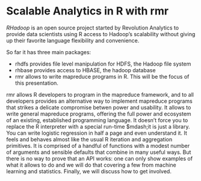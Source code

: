 # Scalable Analytics in R with rmr

*RHadoop* is an open source project started by Revolution Analytics to provide data scientists using R access to Hadoop’s scalability without giving up their favorite language flexibility and convenience.

So far it has three main packages:

* rhdfs provides file level manipulation for HDFS, the Hadoop file system
* rhbase provides access to HBASE, the hadoop database
* rmr allows to write mapreduce programs in R. This will be the focus of this presentation.

rmr allows R developers to program in the mapreduce framework, and to all developers provides an alternative way to implement mapreduce programs that strikes a delicate compromise betwen power and usability. It allows to write general mapreduce programs, offering the full power and ecosystem of an existing, established programming language. It doesn’t force you to replace the R interpreter with a special run-time $mdash;it is just a library. You can write logistic regression in half a page and even understand it. It feels and behaves almost like the usual R iteration and aggregation primitives. It is comprised of a handful of functions with a modest number of arguments and sensible defaults that combine in many useful ways. But there is no way to prove that an API works: one can only show examples of what it allows to do and we will do that covering a few from machine learning and statistics. Finally, we will discuss how to get involved.
